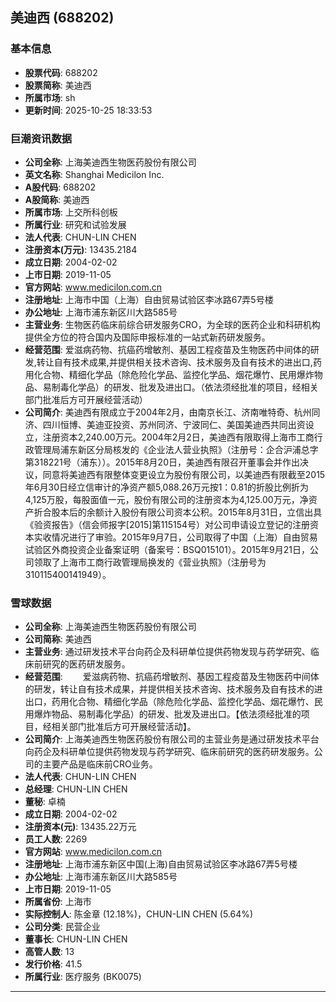 ## 美迪西 (688202)

### 基本信息

- **股票代码**: 688202
- **股票简称**: 美迪西
- **所属市场**: sh
- **更新时间**: 2025-10-25 18:33:53

### 巨潮资讯数据

- **公司全称**: 上海美迪西生物医药股份有限公司
- **英文名称**: Shanghai Medicilon Inc.
- **A股代码**: 688202
- **A股简称**: 美迪西
- **所属市场**: 上交所科创板
- **所属行业**: 研究和试验发展
- **法人代表**: CHUN-LIN CHEN
- **注册资本(万元)**: 13435.2184
- **成立日期**: 2004-02-02
- **上市日期**: 2019-11-05
- **官方网站**: www.medicilon.com.cn
- **注册地址**: 上海市中国（上海）自由贸易试验区李冰路67弄5号楼
- **办公地址**: 上海市浦东新区川大路585号
- **主营业务**: 生物医药临床前综合研发服务CRO，为全球的医药企业和科研机构提供全方位的符合国内及国际申报标准的一站式新药研发服务。
- **经营范围**: 爱滋病药物、抗癌药增敏剂、基因工程疫苗及生物医药中间体的研发,转让自有技术成果,并提供相关技术咨询、技术服务及自有技术的进出口,药用化合物、精细化学品（除危险化学品、监控化学品、烟花爆竹、民用爆炸物品、易制毒化学品）的研发、批发及进出口。（依法须经批准的项目，经相关部门批准后方可开展经营活动）
- **公司简介**: 美迪西有限成立于2004年2月，由南京长江、济南唯特奇、杭州同济、四川恒博、美迪亚投资、苏州同济、宁波同仁、美国美迪西共同出资设立，注册资本2,240.00万元。2004年2月2日，美迪西有限取得上海市工商行政管理局浦东新区分局核发的《企业法人营业执照》（注册号：企合沪浦总字第318221号（浦东））。2015年8月20日，美迪西有限召开董事会并作出决议，同意将美迪西有限整体变更设立为股份有限公司，以美迪西有限截至2015年6月30日经立信审计的净资产额5,088.26万元按1：0.81的折股比例折为4,125万股，每股面值一元，股份有限公司的注册资本为4,125.00万元，净资产折合股本后的余额计入股份有限公司资本公积。2015年8月31日，立信出具《验资报告》（信会师报字[2015]第115154号）对公司申请设立登记的注册资本实收情况进行了审验。2015年9月7日，公司取得了中国（上海）自由贸易试验区外商投资企业备案证明（备案号：BSQ015101）。2015年9月21日，公司领取了上海市工商行政管理局换发的《营业执照》（注册号为310115400141949）。

### 雪球数据

- **公司全称**: 上海美迪西生物医药股份有限公司
- **公司简称**: 美迪西
- **主营业务**: 通过研发技术平台向药企及科研单位提供药物发现与药学研究、临床前研究的医药研发服务。
- **经营范围**: 　　爱滋病药物、抗癌药增敏剂、基因工程疫苗及生物医药中间体的研发，转让自有技术成果，并提供相关技术咨询、技术服务及自有技术的进出口，药用化合物、精细化学品（除危险化学品、监控化学品、烟花爆竹、民用爆炸物品、易制毒化学品）的研发、批发及进出口。【依法须经批准的项目，经相关部门批准后方可开展经营活动】。
- **公司简介**: 上海美迪西生物医药股份有限公司的主营业务是通过研发技术平台向药企及科研单位提供药物发现与药学研究、临床前研究的医药研发服务。公司的主要产品是临床前CRO业务。
- **法人代表**: CHUN-LIN CHEN
- **总经理**: CHUN-LIN CHEN
- **董秘**: 卓楠
- **成立日期**: 2004-02-02
- **注册资本(元)**: 13435.22万元
- **员工人数**: 2269
- **官方网站**: www.medicilon.com.cn
- **注册地址**: 上海市浦东新区中国(上海)自由贸易试验区李冰路67弄5号楼
- **办公地址**: 上海市浦东新区川大路585号
- **上市日期**: 2019-11-05
- **所属省份**: 上海市
- **实际控制人**: 陈金章 (12.18%)，CHUN-LIN CHEN (5.64%)
- **公司分类**: 民营企业
- **董事长**: CHUN-LIN CHEN
- **高管人数**: 13
- **发行价格**: 41.5
- **所属行业**: 医疗服务 (BK0075)

---